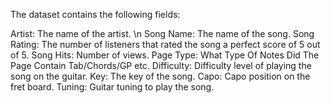 The dataset contains the following fields:

Artist: The name of the artist. \n
Song Name: The name of the song.
Song Rating:	The number of listeners that rated the song a perfect score of 5 out of 5.
Song Hits: Number of views.
Page Type:	What Type Of Notes Did The Page Contain Tab/Chords/GP etc.
Difficulty: Difficulty level of playing the song on the guitar.	
Key:	The key of the song.
Capo:	Capo position on the fret board. 
Tuning: Guitar tuning to play the song.
